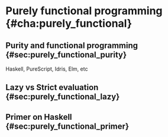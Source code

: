 # Purely functional programming {#cha:purely_functional}

## Purity and functional programming {#sec:purely_functional_purity}

Haskell, PureScript, Idris, Elm, etc


## Lazy vs Strict evaluation {#sec:purely_functional_lazy}


## Primer on Haskell {#sec:purely_functional_primer}
